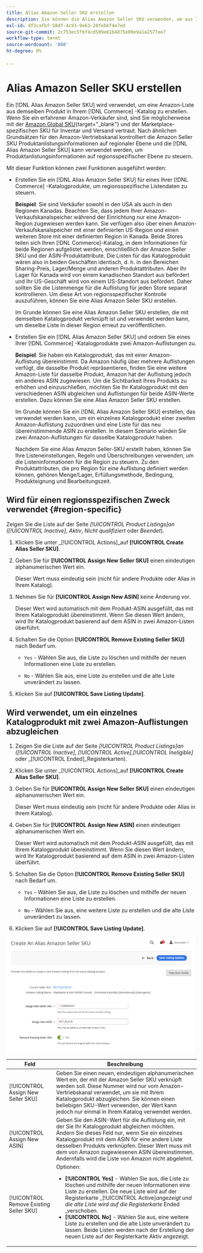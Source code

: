 ```yaml
---
title: Alias Amazon Seller SKU erstellen
description: Sie können die Alias Amazon Seller SKU verwenden, um aus Ihren Commerce-Katalogprodukten regionenübergreifende Amazon-Listen zu erstellen.
exl-id: df3cafbf-58df-4c93-9e63-20feb6f4e7ed
source-git-commit: 2c753ec5f6f4cd509e61b4875e09e9a1a2577ee7
workflow-type: tm+mt
source-wordcount: '860'
ht-degree: 0%

---
```


# Alias Amazon Seller SKU erstellen

Ein [!DNL Alias Amazon Seller SKU] wird verwendet, um eine Amazon-Liste aus demselben Produkt in Ihrem [!DNL Commerce] -Katalog zu erstellen. Wenn Sie ein erfahrener Amazon-Verkäufer sind, sind Sie möglicherweise mit der [Amazon Global SKU](https://sellercentral.amazon.com/gp/help/external/help.html?itemID=201394090){target=&quot;_blank&quot;} und der Marketplace-spezifischen SKU für Inventar und Versand vertraut. Nach ähnlichen Grundsätzen für den Amazon-Vertriebskanal kontrolliert die Amazon Seller SKU Produktanlistungsinformationen auf regionaler Ebene und die [!DNL Alias Amazon Seller SKU] kann verwendet werden, um Produktanlistungsinformationen auf regionsspezifischer Ebene zu steuern.

Mit dieser Funktion können zwei Funktionen ausgeführt werden:

- Erstellen Sie ein [!DNL Alias Amazon Seller SKU] für eines Ihrer [!DNL Commerce] -Katalogprodukte, um regionsspezifische Listendaten zu steuern.

   **Beispiel**: Sie sind Verkäufer sowohl in den USA als auch in den Regionen Kanadas. Beachten Sie, dass jedem Ihrer Amazon-Verkaufskanalspeicher während der Einrichtung nur eine Amazon-Region zugewiesen werden kann. Sie verfügen also über einen Amazon-Verkaufskanalspeicher mit einer definierten US-Region und einen weiteren Store mit einer definierten Region in Kanada. Beide Stores teilen sich Ihren [!DNL Commerce]-Katalog, in dem Informationen für beide Regionen aufgelistet werden, einschließlich der Amazon Seller SKU und der ASIN-Produktattribute. Die Listen für das Katalogprodukt wären also in beiden Geschäften identisch, d. h. in den Bereichen Sharing-Preis, Lager/Menge und anderen Produktattributen. Aber Ihr Lager für Kanada wird von einem kanadischen Standort aus befördert und Ihr US-Geschäft wird von einem US-Standort aus befördert. Daher sollten Sie die Listenmenge für die Auflistung für jeden Store separat kontrollieren. Um diese Art von regionsspezifischer Kontrolle auszuführen, können Sie eine Alias Amazon Seller SKU erstellen.

   Im Grunde können Sie eine Alias Amazon Seller SKU erstellen, die mit demselben Katalogprodukt verknüpft ist und verwendet werden kann, um dieselbe Liste in dieser Region erneut zu veröffentlichen.

- Erstellen Sie ein [!DNL Alias Amazon Seller SKU] und ordnen Sie eines Ihrer [!DNL Commerce] -Katalogprodukte zwei Amazon-Auflistungen zu.

   **Beispiel**: Sie haben ein Katalogprodukt, das mit einer Amazon-Auflistung übereinstimmt. Da Amazon häufig über mehrere Auflistungen verfügt, die dasselbe Produkt repräsentieren, finden Sie eine weitere Amazon-Liste für dasselbe Produkt, Amazon hat der Auflistung jedoch ein anderes ASIN zugewiesen. Um die Sichtbarkeit Ihres Produkts zu erhöhen und einzuschließen, möchten Sie Ihr Katalogprodukt mit den verschiedenen ASIN abgleichen und Auflistungen für beide ASIN-Werte erstellen. Dazu können Sie eine Alias Amazon Seller SKU erstellen.

   Im Grunde können Sie ein [!DNL Alias Amazon Seller SKU] erstellen, das verwendet werden kann, um ein einzelnes Katalogprodukt einer zweiten Amazon-Auflistung zuzuordnen und eine Liste für das neu übereinstimmende ASIN zu erstellen. In diesem Szenario würden Sie zwei Amazon-Auflistungen für dasselbe Katalogprodukt haben.

   Nachdem Sie eine Alias Amazon Seller-SKU erstellt haben, können Sie Ihre Listeneinstellungen, Regeln und Überschreibungen verwenden, um die Listeninformationen für die Region zu steuern. Zu den Produktattributen, die pro Region für eine Auflistung definiert werden können, gehören Menge/Lager, Erfüllungsmethode, Bedingung, Produkteignung und Bearbeitungszeit.

## Wird für einen regionsspezifischen Zweck verwendet {#region-specific}

Zeigen Sie die Liste auf der Seite _[!UICONTROL Product Listings]_an (_[!UICONTROL Inactive]_, _Aktiv_, _Nicht qualifiziert_ oder _Beendet_).

1. Klicken Sie unter _[!UICONTROL Actions]_auf **[!UICONTROL Create Alias Seller SKU]**.

1. Geben Sie für **[!UICONTROL Assign New Seller SKU]** einen eindeutigen alphanumerischen Wert ein.

   Dieser Wert muss eindeutig sein (nicht für andere Produkte oder Alias in Ihrem Katalog).

1. Nehmen Sie für **[!UICONTROL Assign New ASIN]** keine Änderung vor.

   Dieser Wert wird automatisch mit dem Produkt-ASIN ausgefüllt, das mit Ihrem Katalogprodukt übereinstimmt. Wenn Sie diesen Wert ändern, wird Ihr Katalogprodukt basierend auf dem ASIN in zwei Amazon-Listen überführt.

1. Schalten Sie die Option **[!UICONTROL Remove Existing Seller SKU]** nach Bedarf um.

   - `Yes` - Wählen Sie aus, die Liste zu löschen und mithilfe der neuen Informationen eine Liste zu erstellen.

   - `No` - Wählen Sie aus, eine Liste zu erstellen und die alte Liste unverändert zu lassen.

1. Klicken Sie auf **[!UICONTROL Save Listing Update]**.

## Wird verwendet, um ein einzelnes Katalogprodukt mit zwei Amazon-Auflistungen abzugleichen

1. Zeigen Sie die Liste auf der Seite _[!UICONTROL Product Listings]_an (_[!UICONTROL Inactive]_, _[!UICONTROL Active]_,_[!UICONTROL Ineligible]_ oder _[!UICONTROL Ended]_Registerkarten).

1. Klicken Sie unter _[!UICONTROL Actions]_auf **[!UICONTROL Create Alias Seller SKU]**.

1. Geben Sie für **[!UICONTROL Assign New Seller SKU]** einen eindeutigen alphanumerischen Wert ein.

   Dieser Wert muss eindeutig sein (nicht für andere Produkte oder Alias in Ihrem Katalog).

1. Geben Sie für **[!UICONTROL Assign New ASIN]** einen eindeutigen alphanumerischen Wert ein.

   Dieser Wert wird automatisch mit dem Produkt-ASIN ausgefüllt, das mit Ihrem Katalogprodukt übereinstimmt. Wenn Sie diesen Wert ändern, wird Ihr Katalogprodukt basierend auf dem ASIN in zwei Amazon-Listen überführt.

1. Schalten Sie die Option **[!UICONTROL Remove Existing Seller SKU]** nach Bedarf um.

   - `Yes` - Wählen Sie aus, die Liste zu löschen und mithilfe der neuen Informationen eine Liste zu erstellen.

   - `No` - Wählen Sie aus, eine weitere Liste zu erstellen und die alte Liste unverändert zu lassen.

1. Klicken Sie auf **[!UICONTROL Save Listing Update]**.

![Erstellen einer Alias Amazon Seller SKU](assets/amazon-alias-sku-create.png)

| Feld | Beschreibung |
|--- |--- |
| [!UICONTROL Assign New Seller SKU] | Geben Sie einen neuen, eindeutigen alphanumerischen Wert ein, der mit der Amazon Seller SKU verknüpft werden soll. Diese Nummer wird nur vom Amazon-Vertriebskanal verwendet, um sie mit Ihrem Katalogprodukt abzugleichen. Sie können einen beliebigen SKU-Wert verwenden, der Wert kann jedoch nur einmal in Ihrem Katalog verwendet werden. |
| [!UICONTROL Assign New ASIN] | Geben Sie den ASIN-Wert für die Auflistung ein, mit der Sie Ihr Katalogprodukt abgleichen möchten. Ändern Sie dieses Feld nur, wenn Sie ein einzelnes Katalogprodukt mit dem ASIN für eine andere Liste desselben Produkts verknüpfen. Dieser Wert muss mit dem von Amazon zugewiesenen ASIN übereinstimmen. Andernfalls wird die Liste von Amazon nicht abgelehnt. |
| [!UICONTROL Remove Existing Seller SKU] | Optionen:<ul><li>**[!UICONTROL Yes]** - Wählen Sie aus, die Liste zu löschen und mithilfe der neuen Informationen eine Liste zu erstellen. Die neue Liste wird auf der Registerkarte _[!UICONTROL Active]_angezeigt und die alte Liste wird auf die Registerkarte_ Ended _verschoben.</li><li>**[!UICONTROL No]** - Wählen Sie aus, eine weitere Liste zu erstellen und die alte Liste unverändert zu lassen. Beide Listen werden nach der Erstellung der neuen Liste auf der Registerkarte Aktiv angezeigt.</li></ul> |
